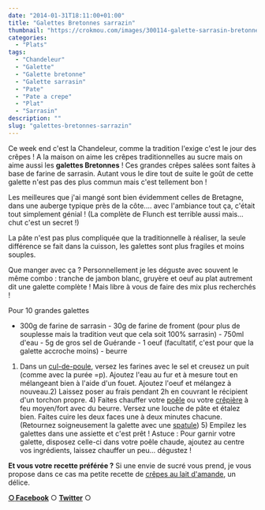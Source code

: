 ```yaml
---
date: "2014-01-31T18:11:00+01:00"
title: "Galettes Bretonnes sarrazin"
thumbnail: "https://crokmou.com/images/300114-galette-sarrasin-bretonne-02.jpg"
categories:
  - "Plats"
tags:
  - "Chandeleur"
  - "Galette"
  - "Galette bretonne"
  - "Galette sarrasin"
  - "Pate"
  - "Pate a crepe"
  - "Plat"
  - "Sarrasin"
description: ""
slug: "galettes-bretonnes-sarrazin"
---
```


Ce week end c'est la Chandeleur, comme la tradition l'exige c'est le jour des crêpes ! A la maison on aime les crêpes traditionnelles au sucre mais on aime aussi les **galettes Bretonnes** ! Ces grandes crêpes salées sont faites à base de farine de sarrasin. Autant vous le dire tout de suite le goût de cette galette n'est pas des plus commun mais c'est tellement bon !

Les meilleures que j'ai mangé sont bien évidemment celles de Bretagne, dans une auberge typique près de la côte.... avec l'ambiance tout ça, c'était tout simplement génial ! (La complète de Flunch est terrible aussi mais... chut c'est un secret !)

La pâte n'est pas plus compliquée que la traditionnelle à réaliser, la seule différence se fait dans la cuisson, les galettes sont plus fragiles et moins souples.

Que manger avec ça ? Personnellement je les déguste avec souvent le même combo : tranche de jambon blanc, gruyère et oeuf au plat autrement dit une galette complète ! Mais libre à vous de faire des mix plus recherchés !

Pour 10 grandes galettes

- 300g de farine de sarrasin - 30g de farine de froment (pour plus de souplesse mais la tradition veut que cela soit 100% sarrasin) - 750ml d'eau - 5g de gros sel de Guérande - 1 oeuf (facultatif, c'est pour que la galette accroche moins) - beurre

1) Dans un [cul-de-poule](http://www.rueducommerce.fr/m/pl/malid:48515370), versez les farines avec le sel et creusez un puit (comme avec la purée =p). Ajoutez l'eau au fur et à mesure tout en mélangeant bien à l'aide d'un fouet. Ajoutez l'oeuf et mélangez à nouveau.2) Laissez poser au frais pendant 2h en couvrant le récipient d'un torchon propre. 4) Faites chauffer votre [poêle](http://www.rueducommerce.fr/m/pl/malid:4769951) ou votre [crêpière](http://www.rueducommerce.fr/m/pl/malid:15123296) à feu moyen/fort avec du beurre. Versez une louche de pâte et étalez bien. Faites cuire les deux faces une à deux minutes chacune. (Retournez soigneusement la galette avec une [spatule](http://www.rueducommerce.fr/m/pl/malid:48515367)) 5) Empilez les galettes dans une assiette et c'est prêt ! Astuce : Pour garnir votre galette, disposez celle-ci dans votre poêle chaude, ajoutez au centre vos ingrédients, laissez chauffer un peu... dégustez !

**Et vous votre recette préférée ?** Si une envie de sucré vous prend, je vous propose dans ce cas ma petite recette de [crêpes au lait d'amande](https://crokmou.com/2013/01/crepes-au-lait-damande-et-autres.html), un délice.

[**○<span style="font-size: xx-small; margin: 0px; outline: 0px; padding: 0px;"><span style="font-family: Arial, Helvetica, sans-serif; margin: 0px; outline: 0px; padding: 0px;"> </span></span>Facebook**](https://www.facebook.com/pages/CroKMou/148093255259077) ○ [**Twitter**](https://twitter.com/Crokmou) ○